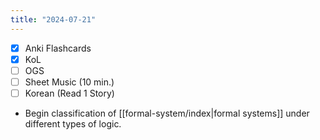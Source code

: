 ```yaml
---
title: "2024-07-21"
---
```


- [x] Anki Flashcards
- [x] KoL
- [ ] OGS
- [ ] Sheet Music (10 min.)
- [ ] Korean (Read 1 Story)

* Begin classification of [[formal-system/index|formal systems]] under different types of logic.
